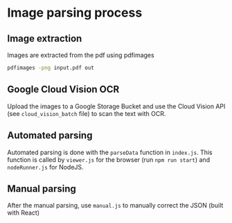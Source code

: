 # Image parsing process

## Image extraction

Images are extracted from the pdf using pdfimages

```bash
pdfimages -png input.pdf out
```

## Google Cloud Vision OCR

Upload the images to a Google Storage Bucket and use the Cloud Vision API (see
`cloud_vision_batch` file) to scan the text with OCR.

## Automated parsing

Automated parsing is done with the `parseData` function in `index.js`. This
function is called by `viewer.js` for the browser (run `npm run start`) and
`nodeRunner.js` for NodeJS.

## Manual parsing

After the manual parsing, use `manual.js` to manually correct the JSON (built
with React)
